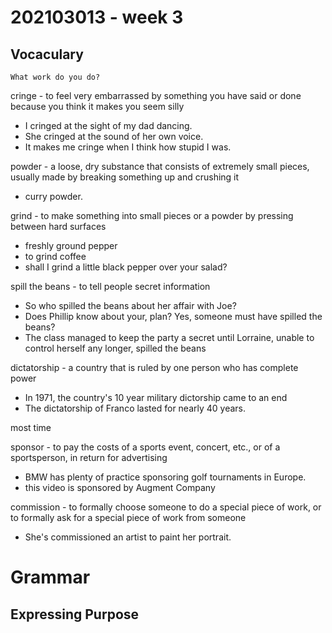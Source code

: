 # 202103013 - week 3
## Vocaculary
```
What work do you do?
```

cringe - to feel very embarrassed by something you have said or done because you think it makes you seem silly
- I cringed at the sight of my dad dancing.
- She cringed at the sound of her own voice.
- It makes me cringe when I think how stupid I was.

powder - a loose, dry substance that consists of extremely small pieces, usually made by breaking something up and crushing it
- curry powder.

grind - to make something into small pieces or a powder by pressing between hard surfaces
- freshly ground pepper
- to grind coffee
- shall I grind a little black pepper over your salad?

spill the beans - to tell people secret information
- So who spilled the beans about her affair with Joe?
- Does Phillip know about your, plan? Yes, someone must have spilled the beans?
- The class managed to keep the party a secret until Lorraine, unable to control herself any longer, spilled the beans

dictatorship - a country that is ruled by one person who has complete power
- In 1971, the country's 10 year military dictorship came to an end
- The dictatorship of Franco lasted for nearly 40 years.

most time

sponsor -  to pay the costs of a sports event, concert, etc., or of a sportsperson, in return for advertising
- BMW has plenty of practice sponsoring golf tournaments in Europe.
- this video is sponsored by Augment Company

commission - to formally choose someone to do a special piece of work, or to formally ask for a special piece of work from someone
- She's commissioned an artist to paint her portrait.


# Grammar
## Expressing Purpose

